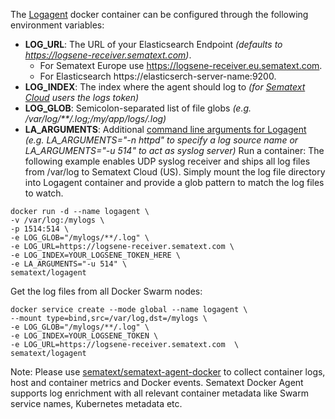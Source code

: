 
The [Logagent](https://sematext.com/logagent) docker container can be configured through the following environment variables:

* **LOG_URL**: The URL of your Elasticsearch Endpoint _(defaults to https://logsene-receiver.sematext.com)_. 
  - For Sematext Europe use https://logsene-receiver.eu.sematext.com. 
  - For Elasticsearch https://elasticserch-server-name:9200.
* **LOG_INDEX**: The index where the agent should log to _(for [Sematext Cloud](https://sematext.com/cloud) users the logs token)_
* **LOG_GLOB**: Semicolon-separated list of file globs _(e.g. /var/log/**/*.log;/my/app/logs/*.log)_
* **LA_ARGUMENTS**: Additional [command line arguments for Logagent](https://sematext.com/docs/logagent/cli-parameters/) _(e.g. LA_ARGUMENTS="-n httpd" to specify a log source name or LA_ARGUMENTS="-u 514" to act as syslog server)_
Run a container:
The following example enables UDP syslog receiver and ships all log files from /var/log to Sematext Cloud (US).
Simply mount the log file directory into Logagent container and provide a glob pattern to match the log files to watch.

```
docker run -d --name logagent \
-v /var/log:/mylogs \
-p 1514:514 \
-e LOG_GLOB="/mylogs/**/.log" \
-e LOG_URL=https://logsene-receiver.sematext.com \
-e LOG_INDEX=YOUR_LOGSENE_TOKEN_HERE \
-e LA_ARGUMENTS="-u 514" \
sematext/logagent
```

Get the log files from all Docker Swarm nodes: 

```
docker service create --mode global --name logagent \
--mount type=bind,src=/var/log,dst=/mylogs \
-e LOG_GLOB="/mylogs/**/.log" \
-e LOG_INDEX=YOUR_LOGSENE_TOKEN \
-e LOG_URL=https://logsene-receiver.sematext.com  \
sematext/logagent
```

Note: Please use [sematext/sematext-agent-docker](https://hub.docker.com/r/sematext/sematext-agent-docker/) to collect container logs, host and container metrics and Docker events. Sematext Docker Agent supports log enrichment with all relevant container metadata like Swarm service names, Kubernetes metadata etc. 
